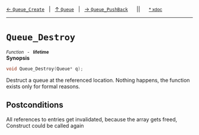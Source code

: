 [&#8592; `Queue_Create`](HTL_queue.t.h--queue--queue_create.md)&nbsp;&nbsp;&nbsp;|&nbsp;&nbsp;&nbsp;[&#8593; `Queue`](HTL_queue.t.h--queue.md)&nbsp;&nbsp;&nbsp;|&nbsp;&nbsp;&nbsp;[&#8594; `Queue_PushBack`](HTL_queue.t.h--queue--queue_pushback.md)&nbsp;&nbsp;&nbsp;&nbsp;&nbsp;&nbsp;||&nbsp;&nbsp;&nbsp;&nbsp;&nbsp;&nbsp;<small>[\* xdoc](../xdoc/HTL_queue.t.h.xmd#L35)</small>
***

# `Queue_Destroy`
<small>*Function* &nbsp; - &nbsp; **lifetime**</small>  
**Synopsis**

```cpp
void Queue_Destroy(Queue* q);
```

Destruct a queue at the referenced location.
Nothing happens, the function exists only for formal reasons.


## Postconditions


All references to entries get invalidated, because
the array gets freed, Construct could be called
again





